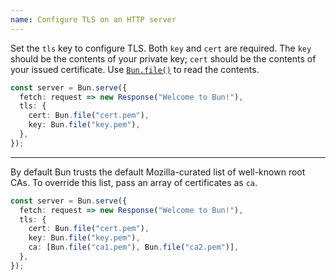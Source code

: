 ```yaml
---
name: Configure TLS on an HTTP server
---
```


Set the `tls` key to configure TLS. Both `key` and `cert` are required. The `key` should be the contents of your private key; `cert` should be the contents of your issued certificate. Use [`Bun.file()`](/docs/api/file-io#reading-files-bun-file) to read the contents.

```ts
const server = Bun.serve({
  fetch: request => new Response("Welcome to Bun!"),
  tls: {
    cert: Bun.file("cert.pem"),
    key: Bun.file("key.pem"),
  },
});
```

---

By default Bun trusts the default Mozilla-curated list of well-known root CAs. To override this list, pass an array of certificates as `ca`.

```ts
const server = Bun.serve({
  fetch: request => new Response("Welcome to Bun!"),
  tls: {
    cert: Bun.file("cert.pem"),
    key: Bun.file("key.pem"),
    ca: [Bun.file("ca1.pem"), Bun.file("ca2.pem")],
  },
});
```
